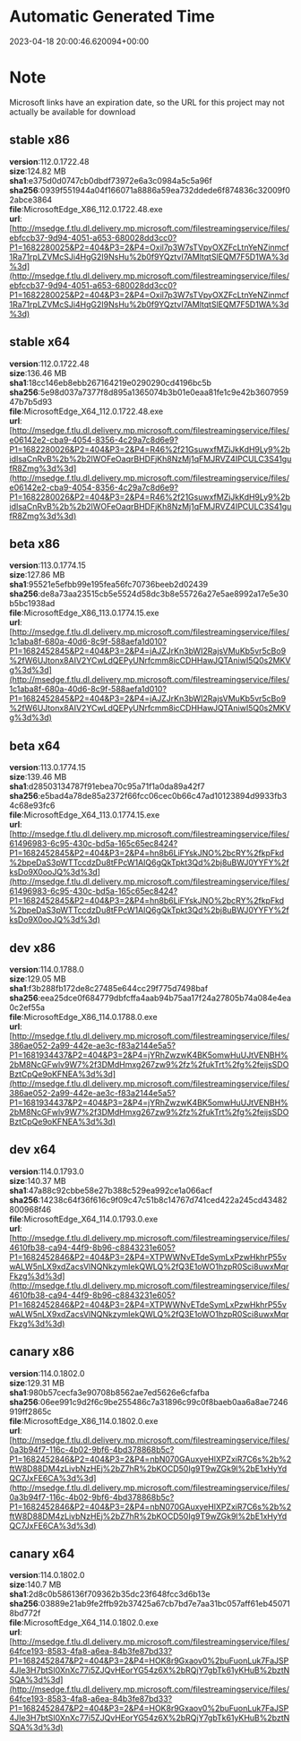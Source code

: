 # Automatic Generated Time
2023-04-18 20:00:46.620094+00:00

# Note
Microsoft links have an expiration date, so the URL for this project may not actually be available for download

## stable x86
**version**:112.0.1722.48  
**size**:124.82 MB  
**sha1**:e375d0d0747cb0dbdf73972e6a3c0984a5c5a96f  
**sha256**:0939f551944a04f166071a8886a59ea732ddede6f874836c32009f02abce3864  
**file**:MicrosoftEdge_X86_112.0.1722.48.exe  
**url**:[http://msedge.f.tlu.dl.delivery.mp.microsoft.com/filestreamingservice/files/ebfccb37-9d94-4051-a653-680028dd3cc0?P1=1682280025&P2=404&P3=2&P4=Oxil7p3W7sTVpyOXZFcLtnYeNZinmcf1Ra71rpLZVMcSJi4HgG2I9NsHu%2b0f9YQztvI7AMltqtSlEQM7F5D1WA%3d%3d](http://msedge.f.tlu.dl.delivery.mp.microsoft.com/filestreamingservice/files/ebfccb37-9d94-4051-a653-680028dd3cc0?P1=1682280025&P2=404&P3=2&P4=Oxil7p3W7sTVpyOXZFcLtnYeNZinmcf1Ra71rpLZVMcSJi4HgG2I9NsHu%2b0f9YQztvI7AMltqtSlEQM7F5D1WA%3d%3d)  

## stable x64
**version**:112.0.1722.48  
**size**:136.46 MB  
**sha1**:18cc146eb8ebb267164219e0290290cd4196bc5b  
**sha256**:5e98d037a7377f8d895a1365074b3b01e0eaa81fe1c9e42b360795947b7b5d93  
**file**:MicrosoftEdge_X64_112.0.1722.48.exe  
**url**:[http://msedge.f.tlu.dl.delivery.mp.microsoft.com/filestreamingservice/files/e06142e2-cba9-4054-8356-4c29a7c8d6e9?P1=1682280026&P2=404&P3=2&P4=R46%2f21GsuwxfMZjJkKdH9Ly9%2bidIsaCnRvB%2b%2b2lWOFeOaqrBHDFjKh8NzMj1qFMJRVZ4IPCULC3S41gufR8Zmg%3d%3d](http://msedge.f.tlu.dl.delivery.mp.microsoft.com/filestreamingservice/files/e06142e2-cba9-4054-8356-4c29a7c8d6e9?P1=1682280026&P2=404&P3=2&P4=R46%2f21GsuwxfMZjJkKdH9Ly9%2bidIsaCnRvB%2b%2b2lWOFeOaqrBHDFjKh8NzMj1qFMJRVZ4IPCULC3S41gufR8Zmg%3d%3d)  

## beta x86
**version**:113.0.1774.15  
**size**:127.86 MB  
**sha1**:95521e5efbb99e195fea56fc70736beeb2d02439  
**sha256**:de8a73aa23515cb5e5524d58dc3b8e55726a27e5ae8992a17e5e30b5bc1938ad  
**file**:MicrosoftEdge_X86_113.0.1774.15.exe  
**url**:[http://msedge.f.tlu.dl.delivery.mp.microsoft.com/filestreamingservice/files/1c1aba8f-680a-40d6-8c9f-588aefa1d010?P1=1682452845&P2=404&P3=2&P4=jAJZJrKn3bWI2RajsVMuKb5vr5cBo9%2fW6UJtonx8AIV2YCwLdQEPyUNrfcmm8icCDHHawJQTAniwI5Q0s2MKVg%3d%3d](http://msedge.f.tlu.dl.delivery.mp.microsoft.com/filestreamingservice/files/1c1aba8f-680a-40d6-8c9f-588aefa1d010?P1=1682452845&P2=404&P3=2&P4=jAJZJrKn3bWI2RajsVMuKb5vr5cBo9%2fW6UJtonx8AIV2YCwLdQEPyUNrfcmm8icCDHHawJQTAniwI5Q0s2MKVg%3d%3d)  

## beta x64
**version**:113.0.1774.15  
**size**:139.46 MB  
**sha1**:d28503134787f91ebea70c95a71f1a0da89a42f7  
**sha256**:e5bad4a78de85a2372f66fcc06cec0b66c47ad10123894d9933fb34c68e93fc6  
**file**:MicrosoftEdge_X64_113.0.1774.15.exe  
**url**:[http://msedge.f.tlu.dl.delivery.mp.microsoft.com/filestreamingservice/files/61496983-6c95-430c-bd5a-165c65ec8424?P1=1682452845&P2=404&P3=2&P4=hn8b6LiFYskJNO%2bcRY%2fkpFkd%2bpeDaS3pWTTccdzDu8tFPcW1AIQ6gQkTpkt3Qd%2bj8uBWJ0YYFY%2fksDo9X0ooJQ%3d%3d](http://msedge.f.tlu.dl.delivery.mp.microsoft.com/filestreamingservice/files/61496983-6c95-430c-bd5a-165c65ec8424?P1=1682452845&P2=404&P3=2&P4=hn8b6LiFYskJNO%2bcRY%2fkpFkd%2bpeDaS3pWTTccdzDu8tFPcW1AIQ6gQkTpkt3Qd%2bj8uBWJ0YYFY%2fksDo9X0ooJQ%3d%3d)  

## dev x86
**version**:114.0.1788.0  
**size**:129.05 MB  
**sha1**:f3b288fb172de8c27485e644cc29f775d7498baf  
**sha256**:eea25dce0f684779dbfcffa4aab94b75aa17f24a27805b74a084e4ea0c2ef55a  
**file**:MicrosoftEdge_X86_114.0.1788.0.exe  
**url**:[http://msedge.f.tlu.dl.delivery.mp.microsoft.com/filestreamingservice/files/386ae052-2a99-442e-ae3c-f83a2144e5a5?P1=1681934437&P2=404&P3=2&P4=jYRhZwzwK4BK5omwHuUJtVENBH%2bM8NcGFwlv9W7%2f3DMdHmxg267zw9%2fz%2fukTrt%2fg%2feijsSDOBztCpQe9oKFNEA%3d%3d](http://msedge.f.tlu.dl.delivery.mp.microsoft.com/filestreamingservice/files/386ae052-2a99-442e-ae3c-f83a2144e5a5?P1=1681934437&P2=404&P3=2&P4=jYRhZwzwK4BK5omwHuUJtVENBH%2bM8NcGFwlv9W7%2f3DMdHmxg267zw9%2fz%2fukTrt%2fg%2feijsSDOBztCpQe9oKFNEA%3d%3d)  

## dev x64
**version**:114.0.1793.0  
**size**:140.37 MB  
**sha1**:47a88c92cbbe58e27b388c529ea992ce1a066acf  
**sha256**:14238c64f36f616c9f09c47c51b8c14767d741ced422a245cd43482800968f46  
**file**:MicrosoftEdge_X64_114.0.1793.0.exe  
**url**:[http://msedge.f.tlu.dl.delivery.mp.microsoft.com/filestreamingservice/files/4610fb38-ca94-44f9-8b96-c8843231e605?P1=1682452846&P2=404&P3=2&P4=XTPWWNvETdeSymLxPzwHkhrP55vwALW5nLX9xdZacsVlNQNkzymIekQWLQ%2fQ3E1oWO1hzpR0Sci8uwxMqrFkzg%3d%3d](http://msedge.f.tlu.dl.delivery.mp.microsoft.com/filestreamingservice/files/4610fb38-ca94-44f9-8b96-c8843231e605?P1=1682452846&P2=404&P3=2&P4=XTPWWNvETdeSymLxPzwHkhrP55vwALW5nLX9xdZacsVlNQNkzymIekQWLQ%2fQ3E1oWO1hzpR0Sci8uwxMqrFkzg%3d%3d)  

## canary x86
**version**:114.0.1802.0  
**size**:129.31 MB  
**sha1**:980b57cecfa3e90708b8562ae7ed5626e6cfafba  
**sha256**:06ee991c9d2f6c9be255486c7a31896c99c0f8baeb0aa6a8ae7246919ff2865c  
**file**:MicrosoftEdge_X86_114.0.1802.0.exe  
**url**:[http://msedge.f.tlu.dl.delivery.mp.microsoft.com/filestreamingservice/files/0a3b94f7-116c-4b02-9bf6-4bd378868b5c?P1=1682452846&P2=404&P3=2&P4=nbN070GAuxyeHlXPZxiR7C6s%2b%2ftW8D88DM4zLivbNzHEj%2bZ7hR%2bKOCD50Ig9T9wZGk9l%2bE1xHyYdQC7JxFE6CA%3d%3d](http://msedge.f.tlu.dl.delivery.mp.microsoft.com/filestreamingservice/files/0a3b94f7-116c-4b02-9bf6-4bd378868b5c?P1=1682452846&P2=404&P3=2&P4=nbN070GAuxyeHlXPZxiR7C6s%2b%2ftW8D88DM4zLivbNzHEj%2bZ7hR%2bKOCD50Ig9T9wZGk9l%2bE1xHyYdQC7JxFE6CA%3d%3d)  

## canary x64
**version**:114.0.1802.0  
**size**:140.7 MB  
**sha1**:2d8c0b586136f709362b35dc23f648fcc3d6b13e  
**sha256**:03889e21ab9fe2ffb92b37425a67cb7bd7e7aa31bc057aff61eb450718bd772f  
**file**:MicrosoftEdge_X64_114.0.1802.0.exe  
**url**:[http://msedge.f.tlu.dl.delivery.mp.microsoft.com/filestreamingservice/files/64fce193-8583-4fa8-a6ea-84b3fe87bd33?P1=1682452847&P2=404&P3=2&P4=HOK8r9Gxaov0%2buFuonLuk7FaJSP4JIe3H7btSI0XnXc77i5ZJQvHEorYG54z6X%2bRQjY7gbTk61yKHuB%2bztNSQA%3d%3d](http://msedge.f.tlu.dl.delivery.mp.microsoft.com/filestreamingservice/files/64fce193-8583-4fa8-a6ea-84b3fe87bd33?P1=1682452847&P2=404&P3=2&P4=HOK8r9Gxaov0%2buFuonLuk7FaJSP4JIe3H7btSI0XnXc77i5ZJQvHEorYG54z6X%2bRQjY7gbTk61yKHuB%2bztNSQA%3d%3d)  

